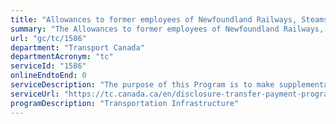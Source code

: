 ```yaml
---
title: "Allowances to former employees of Newfoundland Railways, Steamships and Telecommunications Services transferred to Canadian National Railways"
summary: "The Allowances to former employees of Newfoundland Railways, Steamships and Telecommunications Services transferred to Canadian National Railways service from Transport Canada is not available end-to-end online, according to the GC Service Inventory."
url: "gc/tc/1586"
department: "Transport Canada"
departmentAcronym: "tc"
serviceId: "1586"
onlineEndtoEnd: 0
serviceDescription: "The purpose of this Program is to make supplemental pension payments to former employees of Newfoundland Railways, Steamships and Telecommunications Services who transferred to Canadian National Railway following the union of Newfoundland with Canada. Transport Canada assumed responsibility for the portion of pension costs not payable by Canadian National Railway or the Government of Newfoundland for the transferred employees."
serviceUrl: "https://tc.canada.ca/en/disclosure-transfer-payment-programs-under-5-million-0#table7"
programDescription: "Transportation Infrastructure"
---
```

